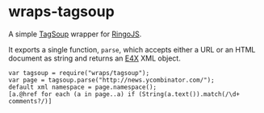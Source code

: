 # wraps-tagsoup

A simple [TagSoup](http://home.ccil.org/~cowan/XML/tagsoup/) wrapper for [RingoJS](http://ringojs.org/).

It exports a single function, `parse`, which accepts either a URL or an HTML document as string and returns an [E4X](http://rephrase.net/days/07/06/e4x) XML object.

    var tagsoup = require("wraps/tagsoup");
    var page = tagsoup.parse("http://news.ycombinator.com/");
    default xml namespace = page.namespace();
    [a.@href for each (a in page..a) if (String(a.text()).match(/\d+ comments?/)]
